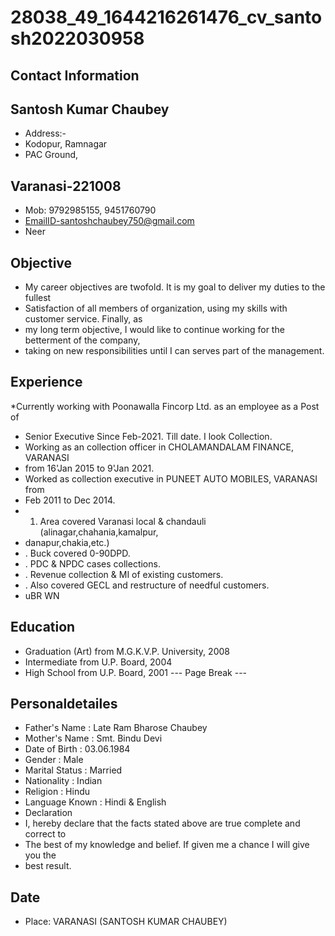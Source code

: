 # 28038_49_1644216261476_cv_santosh2022030958

## Contact Information



## Santosh Kumar Chaubey

* Address:-
* Kodopur, Ramnagar
* PAC Ground,


## Varanasi-221008

* Mob: 9792985155, 9451760790
* EmailID-santoshchaubey750@gmail.com
* Neer


## Objective

* My career objectives are twofold. It is my goal to deliver my duties to the fullest
* Satisfaction of all members of organization, using my skills with customer service. Finally, as
* my long term objective, I would like to continue working for the betterment of the company,
* taking on new responsibilities until I can serves part of the management.


## Experience

*Currently working with Poonawalla Fincorp Ltd. as an employee as a Post of
* Senior Executive Since Feb-2021. Till date. I look Collection.
* Working as an collection officer in CHOLAMANDALAM FINANCE, VARANASI
* from 16'Jan 2015 to 9'Jan 2021.
* Worked as collection executive in PUNEET AUTO MOBILES, VARANASI from
* Feb 2011 to Dec 2014.
* 1. Area covered Varanasi local & chandauli (alinagar,chahania,kamalpur,
* danapur,chakia,etc.)
* . Buck covered 0-90DPD.
* . PDC & NPDC cases collections.
* . Revenue collection & MI of existing customers.
* . Also covered GECL and restructure of needful customers.
* uBR WN


## Education

* Graduation (Art) from M.G.K.V.P. University, 2008
* Intermediate from U.P. Board, 2004
* High School from U.P. Board, 2001
--- Page Break ---


## Personaldetailes

* Father's Name : Late Ram Bharose Chaubey
* Mother's Name : Smt. Bindu Devi
* Date of Birth : 03.06.1984
* Gender : Male
* Marital Status : Married
* Nationality : Indian
* Religion : Hindu
* Language Known : Hindi & English
* Declaration
* I, hereby declare that the facts stated above are true complete and correct to
* The best of my knowledge and belief. If given me a chance I will give you the
* best result.


## Date

* Place: VARANASI (SANTOSH KUMAR CHAUBEY)

